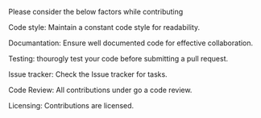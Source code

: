 Please consider the below factors while contributing 

Code style:
Maintain a constant code style for readability. 

Documantation:
Ensure well documented code for effective collaboration. 

Testing:
thourogly test your code before submitting a pull request.

Issue tracker:
Check the Issue tracker for tasks.

Code Review:
All contributions under go a code review.

Licensing:
Contributions are licensed.
